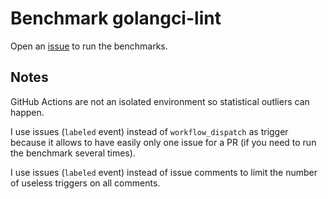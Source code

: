 # Benchmark golangci-lint

Open an [issue](https://github.com/ldez/golangci-lint-bench/issues/new/choose) to run the benchmarks.

## Notes

GitHub Actions are not an isolated environment so statistical outliers can happen.

I use issues (`labeled` event) instead of `workflow_dispatch` as trigger because it allows to have easily only one issue for a PR (if you need to run the benchmark several times).

I use issues (`labeled` event) instead of issue comments to limit the number of useless triggers on all comments.
